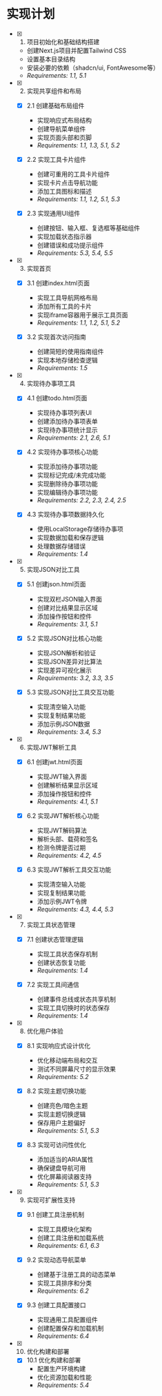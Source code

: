 # 实现计划

- [x] 1. 项目初始化和基础结构搭建
  - 创建Next.js项目并配置Tailwind CSS
  - 设置基本目录结构
  - 安装必要的依赖（shadcn/ui, FontAwesome等）
  - _Requirements: 1.1, 5.1_

- [x] 2. 实现共享组件和布局
  - [x] 2.1 创建基础布局组件
    - 实现响应式布局结构
    - 创建导航菜单组件
    - 实现页面头部和页脚
    - _Requirements: 1.1, 1.3, 5.1, 5.2_

  - [x] 2.2 实现工具卡片组件
    - 创建可重用的工具卡片组件
    - 实现卡片点击导航功能
    - 添加工具图标和描述
    - _Requirements: 1.1, 1.2, 5.1, 5.3_

  - [x] 2.3 实现通用UI组件
    - 创建按钮、输入框、复选框等基础组件
    - 实现加载状态指示器
    - 创建错误和成功提示组件
    - _Requirements: 5.3, 5.4, 5.5_

- [x] 3. 实现首页
  - [x] 3.1 创建index.html页面
    - 实现工具导航网格布局
    - 添加所有工具的卡片
    - 实现iframe容器用于展示工具页面
    - _Requirements: 1.1, 1.2, 5.1, 5.2_

  - [x] 3.2 实现首次访问指南
    - 创建简短的使用指南组件
    - 实现本地存储检查逻辑
    - _Requirements: 1.5_

- [x] 4. 实现待办事项工具
  - [x] 4.1 创建todo.html页面
    - 实现待办事项列表UI
    - 创建添加待办事项表单
    - 实现待办事项统计显示
    - _Requirements: 2.1, 2.6, 5.1_

  - [x] 4.2 实现待办事项核心功能
    - 实现添加待办事项功能
    - 实现标记完成/未完成功能
    - 实现删除待办事项功能
    - 实现编辑待办事项功能
    - _Requirements: 2.2, 2.3, 2.4, 2.5_

  - [x] 4.3 实现待办事项数据持久化
    - 使用LocalStorage存储待办事项
    - 实现数据加载和保存逻辑
    - 处理数据存储错误
    - _Requirements: 1.4_

- [x] 5. 实现JSON对比工具
  - [x] 5.1 创建json.html页面
    - 实现双栏JSON输入界面
    - 创建对比结果显示区域
    - 添加操作按钮和控件
    - _Requirements: 3.1, 5.1_

  - [x] 5.2 实现JSON对比核心功能
    - 实现JSON解析和验证
    - 实现JSON差异对比算法
    - 实现差异可视化展示
    - _Requirements: 3.2, 3.3, 3.5_

  - [x] 5.3 实现JSON对比工具交互功能
    - 实现清空输入功能
    - 实现复制结果功能
    - 添加示例JSON数据
    - _Requirements: 3.4, 5.3_

- [x] 6. 实现JWT解析工具
  - [x] 6.1 创建jwt.html页面
    - 实现JWT输入界面
    - 创建解析结果显示区域
    - 添加操作按钮和控件
    - _Requirements: 4.1, 5.1_

  - [x] 6.2 实现JWT解析核心功能
    - 实现JWT解码算法
    - 解析头部、载荷和签名
    - 检测令牌是否过期
    - _Requirements: 4.2, 4.5_

  - [x] 6.3 实现JWT解析工具交互功能
    - 实现清空输入功能
    - 实现复制结果功能
    - 添加示例JWT令牌
    - _Requirements: 4.3, 4.4, 5.3_

- [x] 7. 实现工具状态管理
  - [x] 7.1 创建状态管理逻辑
    - 实现工具状态保存机制
    - 创建状态恢复功能
    - _Requirements: 1.4_

  - [x] 7.2 实现工具间通信
    - 创建事件总线或状态共享机制
    - 实现工具切换时的状态保存
    - _Requirements: 1.4_

- [x] 8. 优化用户体验
  - [x] 8.1 实现响应式设计优化
    - 优化移动端布局和交互
    - 测试不同屏幕尺寸的显示效果
    - _Requirements: 5.2_

  - [x] 8.2 实现主题切换功能
    - 创建亮色/暗色主题
    - 实现主题切换逻辑
    - 保存用户主题偏好
    - _Requirements: 5.1, 5.3_

  - [x] 8.3 实现可访问性优化
    - 添加适当的ARIA属性
    - 确保键盘导航可用
    - 优化屏幕阅读器支持
    - _Requirements: 5.1, 5.3_

- [x] 9. 实现可扩展性支持
  - [x] 9.1 创建工具注册机制
    - 实现工具模块化架构
    - 创建工具注册和加载系统
    - _Requirements: 6.1, 6.3_

  - [x] 9.2 实现动态导航菜单
    - 创建基于注册工具的动态菜单
    - 实现工具排序和分类
    - _Requirements: 6.2_

  - [x] 9.3 创建工具配置接口
    - 实现通用工具配置组件
    - 创建配置保存和加载机制
    - _Requirements: 6.4_

- [x] 10. 优化构建和部署
  - [x] 10.1 优化构建和部署
    - 配置生产环境构建
    - 优化资源加载和性能
    - _Requirements: 5.4_